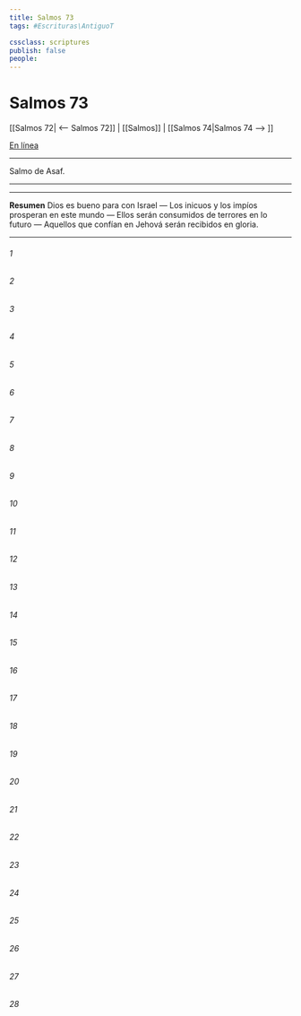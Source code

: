 ```yaml
---
title: Salmos 73
tags: #Escrituras\AntiguoT

cssclass: scriptures
publish: false
people:
---
```


# Salmos 73
[[Salmos 72| <-- Salmos 72]] | [[Salmos]] | [[Salmos 74|Salmos 74 --> ]]

[En línea](https://churchofjesuschrist.org/study/scriptures/ot/ps/73?lang=spa)

---
Salmo de Asaf.

---

---
__Resumen__
Dios es bueno para con Israel — Los inicuos y los impíos prosperan en este mundo — Ellos serán consumidos de terrores en lo futuro — Aquellos que confían en Jehová serán recibidos en gloria.

---
###### 1 


###### 2 


###### 3 


###### 4 


###### 5 


###### 6 


###### 7 


###### 8 


###### 9 


###### 10 


###### 11 


###### 12 


###### 13 


###### 14 


###### 15 


###### 16 


###### 17 


###### 18 


###### 19 


###### 20 


###### 21 


###### 22 


###### 23 


###### 24 


###### 25 


###### 26 


###### 27 


###### 28 


